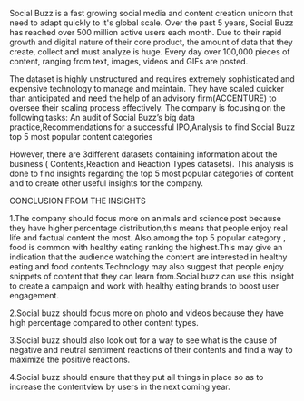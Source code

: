 Social Buzz is a fast growing social media and content creation unicorn that need to adapt quickly to it's global scale. Over the past 5 years, Social Buzz has reached over 500 million active users each month. Due to their rapid growth and digital nature of their core product, the amount of data that they create, collect and must analyze is huge. Every day over 100,000 pieces of content, ranging from text, images, videos and GIFs are posted.

The dataset is highly unstructured and requires extremely sophisticated and expensive technology to manage and maintain. They have scaled quicker than anticipated and need the help of an advisory firm(ACCENTURE) to oversee their scaling process effectively. The company is focusing on the following tasks:
An audit of Social Buzz’s big data practice,Recommendations for a successful IPO,Analysis to find Social Buzz top 5 most popular content categories


However, there are 3different datasets containing information about the business ( Contents,Reaction and Reaction Types datasets).
This analysis is done to find insights regarding the top 5 most popular categories of content and to create other useful insights for the company.

CONCLUSION FROM THE INSIGHTS 

1.The company should focus more on animals and science post because they have higher percentage distribution,this means that people enjoy real life and factual content the most.
Also,among the top 5 popular category , food is common with healthy eating ranking the highest.This may give an indication that the audience watching the content are interested in healthy eating and food contents.Technology may also suggest that people enjoy snippets of content that they can learn from.Social buzz can use this insight to create a campaign and work with healthy eating brands to boost user engagement.

2.Social buzz should focus more on photo and videos because they have high percentage compared to other content types.

3.Social buzz should also look out for a way to see what is the cause of negative and neutral sentiment reactions of their contents and find a way to maximize the positive reactions.

4.Social buzz should ensure that they put all things in place so as to increase the contentview by users in the next coming year.
